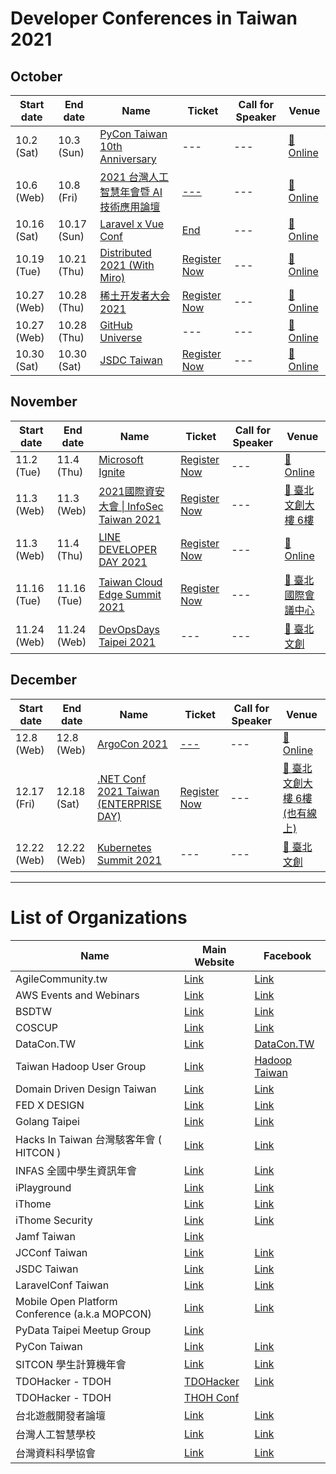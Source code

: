 # Developer Conferences in Taiwan 2021

## October

| Start date | End date | Name | Ticket | Call for Speaker | Venue |
| ---------- | -------- | ---- | ------ | ---------------- | ----- |
| 10.2 (Sat) | 10.3 (Sun) | [PyCon Taiwan 10th Anniversary](https://tw.pycon.org/2021/zh-hant) | --- | --- | [🛵 Online](https://maps.google.com/?q=Online)
 |10.6 (Web) | 10.8 (Fri) | [2021 台灣人工智慧年會暨 AI 技術應用論壇](https://conf2021.aiacademy.tw/) | [---](https://www.accupass.com/event/2109010214061184443969) | --- | [🛵 Online](https://maps.google.com/?q=Online)
 |10.16 (Sat) | 10.17 (Sun) | [Laravel x Vue Conf](https://laravelconf.tw/) | [End](https://events.laravel-dojo.com/events/32-%7Blaravel-x-vue%7Dconf-taiwan-2021) | --- | [🛵 Online](https://maps.google.com/?q=Online)
 |10.19 (Tue) | 10.21 (Thu) | [Distributed 2021 (With Miro)](https://miro.com/distributed2021/) | [Register Now](https://hopin.com/events/distributed2021) | --- | [🛫 Online](https://maps.google.com/?q=Online)
 |10.27 (Web) | 10.28 (Thu) | [稀土开发者大会 2021](https://conf.juejin.cn/xdc2021) | [Register Now](https://www.bagevent.com/event/7481268#website_moduleId_940560) | --- | [🛫 Online](https://maps.google.com/?q=Online)
 |10.27 (Web) | 10.28 (Thu) | [GitHub Universe](https://githubuniverse.com/) | --- | --- | [🛫 Online](https://maps.google.com/?q=Online)
 |10.30 (Sat) | 10.30 (Sat) | [JSDC Taiwan](https://2021.jsdc.tw/) | [Register Now](https://www.accupass.com/event/2109210508051383682446) | --- | [🛵 Online](https://maps.google.com/?q=Online) |

## November

| Start date | End date | Name | Ticket | Call for Speaker | Venue |
| ---------- | -------- | ---- | ------ | ---------------- | ----- |
| 11.2 (Tue) | 11.4 (Thu) | [Microsoft Ignite](https://myignite.microsoft.com/home) | [Register Now](https://register.ignite.microsoft.com/) | --- | [🛫 Online](https://maps.google.com/?q=Online)
 |11.3 (Web) | 11.3 (Web) | [2021國際資安大會 \| InfoSec Taiwan 2021](https://2021.infosec.org.tw/index.html) | [Register Now](https://event.twcsa.org/site/schedule) | --- | [🛵 臺北文創大樓 6樓](https://maps.google.com/?q=%E8%87%BA%E5%8C%97%E6%96%87%E5%89%B5%E5%A4%A7%E6%A8%93%206%E6%A8%93)
 |11.3 (Web) | 11.4 (Thu) | [LINE DEVELOPER DAY 2021](https://linedevday.linecorp.com/2021) | [Register Now](https://linedevday.linecorp.com/2021) | --- | [🛫 Online](https://maps.google.com/?q=Online)
 |11.16 (Tue) | 11.16 (Tue) | [Taiwan Cloud Edge Summit 2021](https://cloudsummit.ithome.com.tw/) | [Register Now](https://signuptces.ithome.com.tw/) | --- | [🛵 臺北國際會議中心](https://maps.google.com/?q=%E8%87%BA%E5%8C%97%E5%9C%8B%E9%9A%9B%E6%9C%83%E8%AD%B0%E4%B8%AD%E5%BF%83)
 |11.24 (Web) | 11.24 (Web) | [DevOpsDays Taipei 2021](https://devopsdays.tw/) | --- | --- | [🛵 臺北文創](https://maps.google.com/?q=%E8%87%BA%E5%8C%97%E6%96%87%E5%89%B5) |

## December

| Start date | End date | Name | Ticket | Call for Speaker | Venue |
| ---------- | -------- | ---- | ------ | ---------------- | ----- |
| 12.8 (Web) | 12.8 (Web) | [ArgoCon 2021](https://argoproj.github.io/argocon21/) | [---](https://www.eventbrite.com/e/argocon-tickets-162063240515) | --- | [🛫 Online](https://maps.google.com/?q=Online)
 |12.17 (Fri) | 12.18 (Sat) | [.NET Conf 2021 Taiwan (ENTERPRISE DAY)](https://dotnetconf.study4.tw/) | [Register Now](https://www.accupass.com/event/2110091457438095218440) | --- | [🛵 臺北文創大樓 6樓 (也有線上)](https://maps.google.com/?q=%E8%87%BA%E5%8C%97%E6%96%87%E5%89%B5%E5%A4%A7%E6%A8%93%206%E6%A8%93%20(%E4%B9%9F%E6%9C%89%E7%B7%9A%E4%B8%8A))
 |12.22 (Web) | 12.22 (Web) | [Kubernetes Summit 2021](https://k8s.ithome.com.tw/) | --- | --- | [🛵 臺北文創](https://maps.google.com/?q=%E8%87%BA%E5%8C%97%E6%96%87%E5%89%B5) |

---

# List of Organizations

| Name | Main Website | Facebook |
| ---- | ------------ | -------- |
| AgileCommunity.tw | [Link](https://agilecommunity.tw/) | [Link](https://www.facebook.com/AgileCommunity.tw/)
 |AWS Events and Webinars | [Link](https://aws.amazon.com/events) | [Link](https://www.facebook.com/amazonwebservices)
 |BSDTW | [Link](https://bsdtw.org/) | [Link](https://www.facebook.com/BSDTW/)
 |COSCUP | [Link](https://coscup.org/) | [Link](https://www.facebook.com/coscup/)
 |DataCon.TW | [Link](https://datacon.tw/) | [DataCon.TW](https://zh-tw.facebook.com/datacon.tw/)
 |Taiwan Hadoop User Group | [Link](http://www.hadoop.tw/) | [Hadoop Taiwan](https://www.facebook.com/groups/hadoop.tw/)
 |Domain Driven Design Taiwan | [Link](https://www.ddd-tw.com/) | [Link](https://www.facebook.com/DDDCommunity.tw/)
 |FED X DESIGN | [Link](https://www.fed.tw/) | [Link](https://www.facebook.com/groups/f2e.tw/)
 |Golang Taipei | [Link](https://www.meetup.com/golang-taipei-meetup) | [Link](https://www.facebook.com/groups/269001993248363)
 |Hacks In Taiwan 台灣駭客年會 ( HITCON ) | [Link](https://hitcon.org/) | [Link](https://www.facebook.com/HITCON)
 |INFAS 全國中學生資訊年會 | [Link](https://infas.club/) | [Link](https://www.facebook.com/infas.club)
 |iPlayground | [Link](https://iplayground.io/) | [Link](https://www.facebook.com/theiPlayground)
 |iThome | [Link](https://www.ithome.com.tw/) | [Link](https://zh-tw.facebook.com/ithomeonline)
 |iThome Security | [Link](https://www.ithome.com.tw/) | [Link](https://zh-tw.facebook.com/ithomecyber)
 |Jamf Taiwan | [Link](https://twitter.com/JAMFSoftwareTW) | 
JCConf Taiwan | [Link](https://jcconf.tw/) | [Link](https://www.facebook.com/jcconf/)
 |JSDC Taiwan | [Link](https://jsdc.tw/) | [Link](https://www.facebook.com/JSDC.TW/)
 |LaravelConf Taiwan | [Link](https://laravelconf.tw/) | [Link](https://zh-tw.facebook.com/laravelconftw/)
 |Mobile Open Platform Conference (a.k.a MOPCON) | [Link](https://mopcon.org/) | [Link](https://zh-tw.facebook.com/mopcon/)
 |PyData Taipei Meetup Group | [Link](https://www.meetup.com/PyData-Taipei-Meetup-Group/) | 
PyCon Taiwan | [Link](https://tw.pycon.org) | [Link](https://zh-tw.facebook.com/pycontw/)
 |SITCON 學生計算機年會 | [Link](https://sitcon.org/) | [Link](https://sitcon.org/fb)
 |TDOHacker - TDOH | [TDOHacker](https://tdohacker.org/) | [Link](https://www.facebook.com/tdohacker)
 |TDOHacker - TDOH | [THOH Conf](https://tdoh-conf.online/) | 
台北遊戲開發者論壇 | [Link](https://tgdf.tw/) | [Link](https://www.facebook.com/TGDF.Official/)
 |台灣人工智慧學校 | [Link](https://aiacademy.tw/) | [Link](https://www.facebook.com/aiacademy.tw/)
 |台灣資料科學協會 | [Link](http://foundation.datasci.tw/) | [Link](https://www.facebook.com/twdsconf/) |
